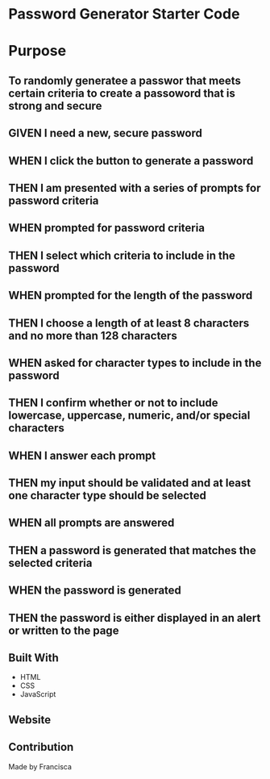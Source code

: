 # Password Generator Starter Code


# Purpose
## To randomly generatee a passwor that meets certain criteria to create a passoword that is strong and secure

## GIVEN I need a new, secure password
## WHEN I click the button to generate a password
## THEN I am presented with a series of prompts for password criteria
## WHEN prompted for password criteria
## THEN I select which criteria to include in the password
## WHEN prompted for the length of the password
## THEN I choose a length of at least 8 characters and no more than 128 characters
## WHEN asked for character types to include in the password
## THEN I confirm whether or not to include lowercase, uppercase, numeric, and/or special characters
## WHEN I answer each prompt
## THEN my input should be validated and at least one character type should be selected
## WHEN all prompts are answered
## THEN a password is generated that matches the selected criteria
## WHEN the password is generated
## THEN the password is either displayed in an alert or written to the page


## Built With
* HTML
* CSS
* JavaScript

## Website 


## Contribution
Made by Francisca


